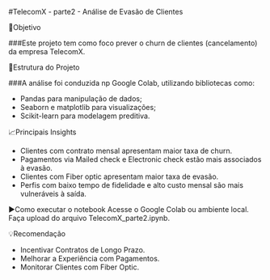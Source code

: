 #TelecomX - parte2 - Análise de Evasão de Clientes

🎯Objetivo 

###Este projeto tem como foco prever o churn de clientes (cancelamento) da empresa TelecomX.

📁Estrutura do Projeto

###A análise foi conduzida np Google Colab, utilizando bibliotecas como:

- Pandas para manipulação de dados;
- Seaborn e matplotlib para visualizações;
- Scikit-learn para modelagem preditiva.

📈Principais Insights

- Clientes com contrato mensal apresentam maior taxa de churn.
- Pagamentos via Mailed check e Electronic check estão mais associados à evasão.
- Clientes com Fiber optic apresentam maior taxa de evasão.
- Perfis com baixo tempo de fidelidade e alto custo mensal são mais vulneráveis à saída.

▶️Como executar o notebook
Acesse o Google Colab ou ambiente local.
Faça upload do arquivo TelecomX_parte2.ipynb.

💡Recomendação 
- Incentivar Contratos de Longo Prazo.
- Melhorar a Experiência com Pagamentos.
- Monitorar Clientes com Fiber Optic.
